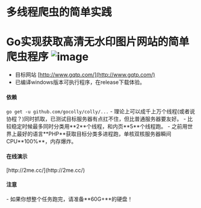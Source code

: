# 多线程爬虫的简单实践
Go实现获取高清无水印图片网站的简单爬虫程序
![image](https://github.com/bingoladen/gqtp/blob/master/show.gif)
=====================
- 目标网站 [http://www.gqtp.com/](http://www.gqtp.com/) 
- 已编译windows版本可执行程序，在release下载体验。

<h4>依赖</h4> <code>go get -u github.com/gocolly/colly/...</code>
- 理论上可以成千上万个线程(或者说协程？)同时抓取，已测试目标服务器有点扛不住，但比普通服务器要友好。
- 比较稳定时候最多同时分类用**2**个线程，和内页**5**个线程跑。
- 之前用世界上最好的语言**PHP**获取目标分类多进程跑，单核双核服务器瞬间CPU**100%**，内存爆炸。

<h4>在线演示</h4> [http://2me.cc/](http://2me.cc/) 

<h4>注意</h4>
- 如果你想整个任务跑完，请准备**60G+**的硬盘！